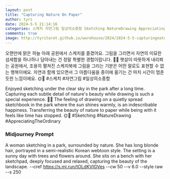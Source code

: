```yaml
---
layout: post
title: "Capturing Nature On Paper"
author: tyri
date: 2024-5-5 21:14:16
categories: 스케치 자연그림 일상의소중함 Sketching NatureDrawing AppreciatingTheOrdinary
comments: true
image: http://tyritarot.github.io/warehouse/2024/2024-5-5-capturingnatureonpaper_title.png
---
```


오랜만에 맑은 하늘 아래 공원에서 스케치를 즐겼어요. 그림을 그리면서 자연의 미묘한 섬세함을 하나하나 담아내는 건 정말 특별한 경험이랍니다. 🌳🌸 햇살이 따뜻하게 내리쬐는 공원에서, 조용히 펼쳐진 스케치북에 그림을 그리는 기분은 어떤 말로도 표현할 수 없는 행복이에요. 자연과 함께 있으면서 그 아름다움을 종이에 옮기는 건 마치 시간이 멈춘 듯한 느낌이에요. 🌞🎨 #스케치 #자연그림 #일상의소중함

Enjoyed sketching under the clear sky in the park after a long time. Capturing each subtle detail of nature's beauty while drawing is such a special experience. 🌳🌸 The feeling of drawing on a quietly spread sketchbook in the park where the sun shines warmly, is an indescribable happiness. Transferring the beauty of nature to paper while being with it feels like time has stopped. 🌞🎨 #Sketching #NatureDrawing #AppreciatingTheOrdinary

### Midjourney Prompt

A woman sketching in a park, surrounded by nature. She has long blonde hair, portrayed in a semi-realistic Korean webtoon style. The setting is a sunny day with trees and flowers around. She sits on a bench with her sketchpad, deeply focused and relaxed, capturing the beauty of the landscape. --cref <https://s.mj.run/tOLdKVIGVes> --cw 50 --v 6.0 --style raw --s 250
